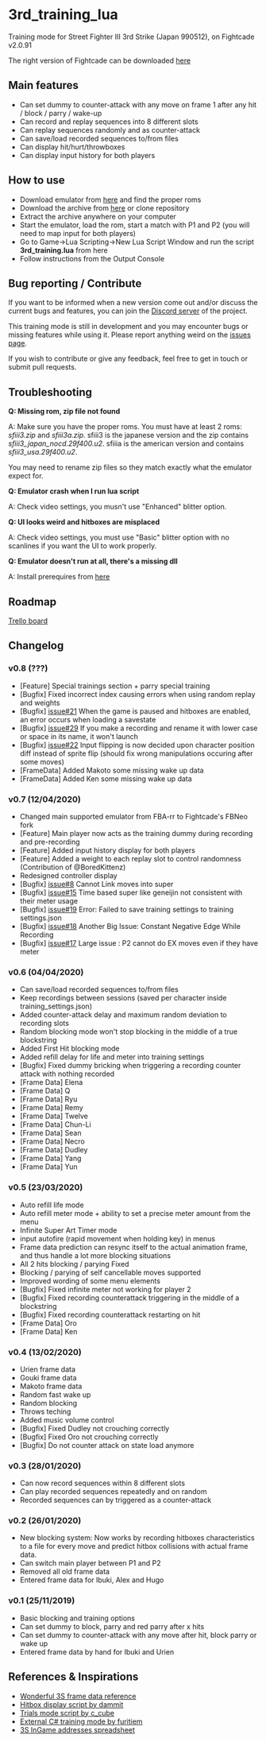 # 3rd_training_lua
Training mode for Street Fighter III 3rd Strike (Japan 990512), on Fightcade v2.0.91

The right version of Fightcade can be downloaded [here](https://www.fightcade.com/)

## Main features
- Can set dummy to counter-attack with any move on frame 1 after any hit / block / parry / wake-up
- Can record and replay sequences into 8 different slots
- Can replay sequences randomly and as counter-attack
- Can save/load recorded sequences to/from files
- Can display hit/hurt/throwboxes
- Can display input history for both players

## How to use
* Download emulator from [here](https://www.fightcade.com/) and find the proper roms
* Download the archive from [here](https://github.com/Grouflon/3rd_training_lua/archive/master.zip) or clone repository
* Extract the archive anywhere on your computer
* Start the emulator, load the rom, start a match with P1 and P2 (you will need to map input for both players)
* Go to Game->Lua Scripting->New Lua Script Window and run the script **3rd_training.lua** from here
* Follow instructions from the Output Console

## Bug reporting / Contribute
If you want to be informed when a new version come out and/or discuss the current bugs and features, you can join the [Discord server](https://discord.gg/CDXQyFmcSe) of the project.

This training mode is still in development and you may encounter bugs or missing features while using it. Please report anything weird on the [issues page](https://github.com/Grouflon/3rd_training_lua/issues).

If you wish to contribute or give any feedback, feel free to get in touch or submit pull requests.

## Troubleshooting
**Q: Missing rom, zip file not found**

A: Make sure you have the proper roms. You must have at least 2 roms: _sfiii3.zip_ and _sfiii3a.zip_. sfiii3 is the japanese version and the zip contains _sfiii3_japan_nocd.29f400.u2_. sfiiia is the american version and contains _sfiii3_usa.29f400.u2_.

You may need to rename zip files so they match exactly what the emulator expect for.

**Q: Emulator crash when I run lua script**

A: Check video settings, you musn't use "Enhanced" blitter option.

**Q: UI looks weird and hitboxes are misplaced**

A: Check video settings, you must use "Basic" blitter option with no scanlines if you want the UI to work properly.

**Q: Emulator doesn't run at all, there's a missing dll**

A: Install prerequires from [here](https://github.com/TASVideos/BizHawk-Prereqs/releases/latest/)

## Roadmap
[Trello board](https://trello.com/b/UQ8ey2rQ/3rdtraining)

## Changelog
### v0.8 (???)
- [Feature] Special trainings section + parry special training
- [Bugfix] Fixed incorrect index causing errors when using random replay and weights
- [Bugfix] [issue#21](https://github.com/Grouflon/3rd_training_lua/issues/21) When the game is paused and hitboxes are enabled, an error occurs when loading a savestate
- [Bugfix] [issue#29](https://github.com/Grouflon/3rd_training_lua/issues/29) If you make a recording and rename it with lower case or space in its name, it won't launch
- [Bugfix] [issue#22](https://github.com/Grouflon/3rd_training_lua/issues/22) Input flipping is now decided upon character position diff instead of sprite flip (should fix wrong manipulations occuring after some moves)
- [FrameData] Added Makoto some missing wake up data
- [FrameData] Added Ken some missing wake up data

### v0.7 (12/04/2020)
- Changed main supported emulator from FBA-rr to Fightcade's FBNeo fork
- [Feature] Main player now acts as the training dummy during recording and pre-recording
- [Feature] Added input history display for both players
- [Feature] Added a weight to each replay slot to control randomness (Contribution of @BoredKittenz)
- Redesigned controller display
- [Bugfix] [issue#8](https://github.com/Grouflon/3rd_training_lua/issues/8) Cannot Link moves into super
- [Bugfix] [issue#15](https://github.com/Grouflon/3rd_training_lua/issues/15) Time based super like geneijin not consistent with their meter usage
- [Bugfix] [issue#19](https://github.com/Grouflon/3rd_training_lua/issues/19) Error: Failed to save training settings to training settings.json
- [Bugfix] [issue#18](https://github.com/Grouflon/3rd_training_lua/issues/18) Another Big Issue: Constant Negative Edge While Recording
- [Bugfix] [issue#17](https://github.com/Grouflon/3rd_training_lua/issues/17) Large issue : P2 cannot do EX moves even if they have meter

### v0.6 (04/04/2020)
- Can save/load recorded sequences to/from files
- Keep recordings between sessions (saved per character inside training_settings.json)
- Added counter-attack delay and maximum random deviation to recording slots
- Random blocking mode won't stop blocking in the middle of a true blockstring
- Added First Hit blocking mode
- Added refill delay for life and meter into training settings
- [Bugfix] Fixed dummy bricking when triggering a recording counter attack with nothing recorded
- [Frame Data] Elena
- [Frame Data] Q
- [Frame Data] Ryu
- [Frame Data] Remy
- [Frame Data] Twelve
- [Frame Data] Chun-Li
- [Frame Data] Sean
- [Frame Data] Necro
- [Frame Data] Dudley
- [Frame Data] Yang
- [Frame Data] Yun

### v0.5 (23/03/2020)
- Auto refill life mode
- Auto refill meter mode + ability to set a precise meter amount from the menu
- Infinite Super Art Timer mode
- input autofire (rapid movement when holding key) in menus
- Frame data prediction can resync itself to the actual animation frame, and thus handle a lot more blocking situations
- All 2 hits blocking / parying Fixed
- Blocking / parying of self cancellable moves supported
- Improved wording of some menu elements
- [Bugfix] Fixed infinite meter not working for player 2
- [Bugfix] Fixed recording counterattack triggering in the middle of a blockstring
- [Bugfix] Fixed recording counterattack restarting on hit
- [Frame Data] Oro
- [Frame Data] Ken

### v0.4 (13/02/2020)
- Urien frame data
- Gouki frame data
- Makoto frame data
- Random fast wake up
- Random blocking
- Throws teching
- Added music volume control
- [Bugfix] Fixed Dudley not crouching correctly
- [Bugfix] Fixed Oro not crouching correctly
- [Bugfix] Do not counter attack on state load anymore

### v0.3 (28/01/2020)
- Can now record sequences within 8 different slots
- Can play recorded sequences repeatedly and on random
- Recorded sequences can by triggered as a counter-attack

### v0.2 (26/01/2020)
- New blocking system: Now works by recording hitboxes characteristics to a file for every move and predict hitbox collisions with actual frame data.
- Can switch main player between P1 and P2
- Removed all old frame data
- Entered frame data for Ibuki, Alex and Hugo

### v0.1 (25/11/2019)
- Basic blocking and training options
- Can set dummy to block, parry and red parry after x hits
- Can set dummy to counter-attack with any move after hit, block parry or wake up
- Entered frame data by hand for Ibuki and Urien

## References & Inspirations
- [Wonderful 3S frame data reference](http://baston.esn3s.com/)
- [Hitbox display script by dammit](https://dammit.typepad.com/blog/2011/10/improved-3rd-strike-hitboxes.html)
- [Trials mode script by c_cube](https://ameblo.jp/3fv/entry-12429961069.html)
- [External C# training mode by furitiem](https://www.youtube.com/watch?v=vE27xe0QM64)
- [3S InGame addresses spreadsheet](https://docs.google.com/spreadsheets/d/1eLi9phXMj18QGLfugrHhEQEjIVvSI2zbbUmDgPuLSf0/edit#gid=706955060)
